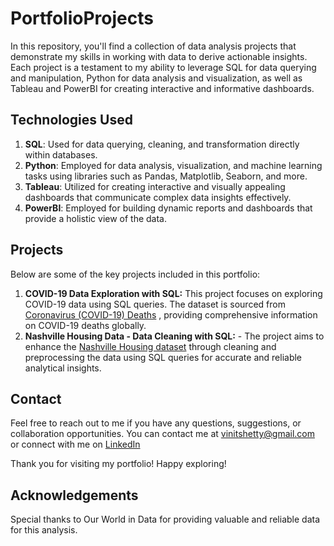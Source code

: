 # PortfolioProjects
In this repository, you'll find a collection of data analysis projects that demonstrate my skills in working with data to derive actionable insights. Each project is a testament to my ability to leverage SQL for data querying and manipulation, Python for data analysis and visualization, as well as Tableau and PowerBI for creating interactive and informative dashboards.

## Technologies Used
1. **SQL**: Used for data querying, cleaning, and transformation directly within databases.
2. **Python**: Employed for data analysis, visualization, and machine learning tasks using libraries such as Pandas, Matplotlib, Seaborn, and more.
3. **Tableau**: Utilized for creating interactive and visually appealing dashboards that communicate complex data insights effectively.
4. **PowerBI**: Employed for building dynamic reports and dashboards that provide a holistic view of the data.

## Projects
Below are some of the key projects included in this portfolio:

1. **COVID-19 Data Exploration with SQL:** This project focuses on exploring COVID-19 data using SQL queries. The dataset is sourced from [Coronavirus (COVID-19) Deaths](https://ourworldindata.org/covid-deaths)
, providing comprehensive information on COVID-19 deaths globally.
2. **Nashville Housing Data - Data Cleaning with SQL:** - The project aims to enhance the [Nashville Housing dataset](https://www.kaggle.com/datasets/tmthyjames/nashville-housing-data) through cleaning and preprocessing the data using SQL queries for accurate and reliable analytical insights.

## Contact
Feel free to reach out to me if you have any questions, suggestions, or collaboration opportunities. You can contact me at vinitshetty@gmail.com or connect with me on [LinkedIn](https://www.linkedin.com/in/vinit-shetty1609)

Thank you for visiting my portfolio! Happy exploring!

## Acknowledgements
Special thanks to Our World in Data for providing valuable and reliable data for this analysis.
